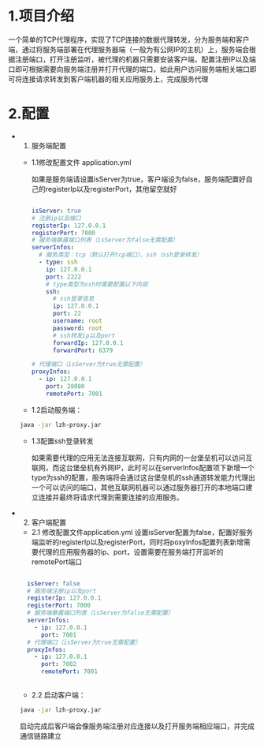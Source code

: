 # 1.项目介绍
一个简单的TCP代理程序，实现了TCP连接的数据代理转发，分为服务端和客户端，通过将服务端部署在代理服务器端（一般为有公网IP的主机）上，服务端会根据注册端口，打开注册监听，被代理的机器只需要安装客户端，配置注册IP以及端口即可根据需要向服务端注册并打开代理的端口，如此用户访问服务端相关端口即可将连接请求转发到客户端机器的相关应用服务上，完成服务代理
# 2.配置
- 1. 服务端配置

  - 1.1修改配置文件 application.yml

    如果是服务端请设置isServer为true，客户端设为false，服务端配置好自己的registerIp以及registerPort，其他留空就好
    ``` yaml

    isServer: true
    # 注册ip以及端口
    registerIp: 127.0.0.1
    registerPort: 7000
    # 服务端暴露端口列表（isServer为false无需配置）
    serverInfos:
      # 服务类型：tcp（默认打开tcp端口）、ssh（ssh登录转发）
      - type: ssh
        ip: 127.0.0.1
        port: 2222
        # type类型为ssh时需要配置以下内容
        ssh: 
          # ssh登录信息
          ip: 127.0.0.1
          port: 22
          username: root
          password: root
          # ssh转发ip以及port
          forwardIp: 127.0.0.1
          forwardPort: 6379

    # 代理端口（isServer为true无需配置）
    proxyInfos:
      - ip: 127.0.0.1
        port: 28080
        remotePort: 7001

    ```
   - 1.2启动服务端：
    ``` sh
    java -jar lzh-proxy.jar
    ```
   - 1.3配置ssh登录转发

      如果需要代理的应用无法连接互联网，只有内网的一台堡垒机可以访问互联网，而这台堡垒机有外网IP，此时可以在serverInfos配置项下新增一个type为ssh的配置，服务端将会通过这台堡垒机的ssh通道转发能力代理出一个可以访问的端口，其他互联网机器可以通过服务器打开的本地端口建立连接并最终将请求代理到需要连接的应用服务。

- 2. 客户端配置
  - 2.1 修改配置文件application.yml
  设置isServer配置为false，配置好服务端监听的registerIp以及registerPort，同时将poxyInfos配置列表新增需要代理的应用服务器的ip、port，设置需要在服务端打开监听的remotePort端口

  ``` yaml

    isServer: false
    # 服务端注册ip以及port
    registerIp: 127.0.0.1
    registerPort: 7000
    # 服务端暴露端口列表（isServer为false无需配置）
    serverInfos:
      - ip: 127.0.0.1
        port: 7001
    # 代理端口（isServer为true无需配置）
    proxyInfos:
      - ip: 127.0.0.1
        port: 7002
        remotePort: 7001
        
    ```
    - 2.2 启动客户端：
    ``` sh
    java -jar lzh-proxy.jar
    ```
    启动完成后客户端会像服务端注册对应连接以及打开服务端相应端口，并完成通信链路建立
    

